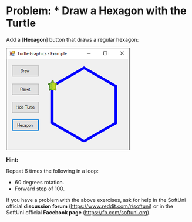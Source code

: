 # Problem: \* Draw a Hexagon with the Turtle

Add a \[**Hexagon**] button that draws a regular hexagon:

![](../../../assets/chapter-5-images/13.Turtle-graphics-13.png)

**Hint:**

Repeat 6 times the following in a loop:

* 60 degrees rotation.
* Forward step of 100.

If you have a problem with the above exercises, ask for help in the SoftUni official **discussion forum** (https://www.reddit.com/r/softuni) or in the SoftUni official **Facebook page** (https://fb.com/softuni.org).
